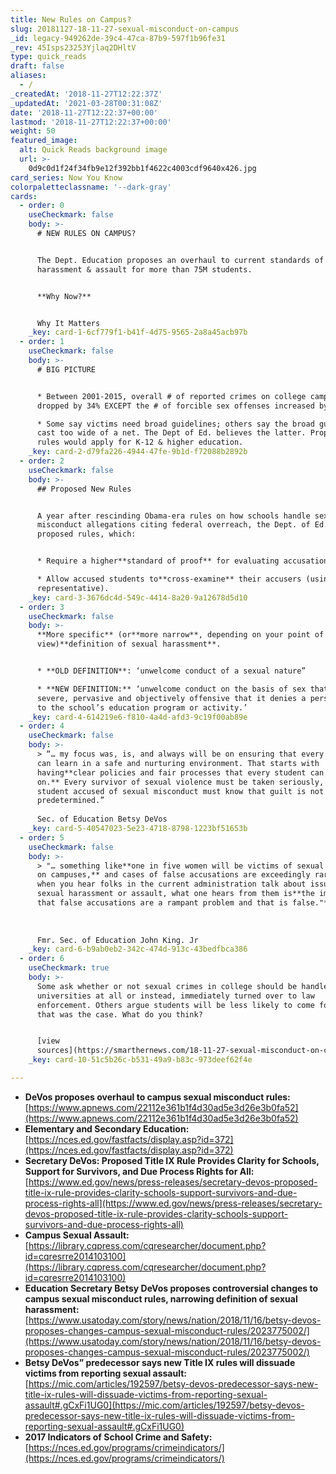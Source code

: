```yaml
---
title: New Rules on Campus?
slug: 20181127-18-11-27-sexual-misconduct-on-campus
_id: legacy-949262de-39c4-47ca-87b9-597f1b96fe31
_rev: 45Isps23253Yjlaq2DHltV
type: quick_reads
draft: false
aliases:
  - /
_createdAt: '2018-11-27T12:22:37Z'
_updatedAt: '2021-03-28T00:31:08Z'
date: '2018-11-27T12:22:37+00:00'
lastmod: '2018-11-27T12:22:37+00:00'
weight: 50
featured_image:
  alt: Quick Reads background image
  url: >-
    0d9c0d1f24f34fb9e12f392bb1f4622c4003cdf9640x426.jpg
card_series: Now You Know
colorpaletteclassname: '--dark-gray'
cards:
  - order: 0
    useCheckmark: false
    body: >-
      # NEW RULES ON CAMPUS?


      The Dept. Education proposes an overhaul to current standards of sexual
      harassment & assault for more than 75M students.


      **Why Now?**


      Why It Matters
    _key: card-1-6cf779f1-b41f-4d75-9565-2a8a45acb97b
  - order: 1
    useCheckmark: false
    body: >-
      # BIG PICTURE


      * Between 2001-2015, overall # of reported crimes on college campuses
      dropped by 34% EXCEPT the # of forcible sex offenses increased by 262%.

      * Some say victims need broad guidelines; others say the broad guidelines
      cast too wide of a net. The Dept of Ed. believes the latter. Proposed
      rules would apply for K-12 & higher education.
    _key: card-2-d79fa226-4944-47fe-9b1d-f72088b2892b
  - order: 2
    useCheckmark: false
    body: >-
      ## Proposed New Rules


      A year after rescinding Obama-era rules on how schools handle sex
      misconduct allegations citing federal overreach, the Dept. of Ed. revealed
      proposed rules, which:


      * Require a higher**standard of proof** for evaluating accusations.

      * Allow accused students to**cross-examine** their accusers (using a
      representative).
    _key: card-3-3676dc4d-549c-4414-8a20-9a12678d5d10
  - order: 3
    useCheckmark: false
    body: >-
      **More specific** (or**more narrow**, depending on your point of
      view)**definition of sexual harassment**.


      * **OLD DEFINITION**: ‘unwelcome conduct of a sexual nature”

      * **NEW DEFINITION:** ‘unwelcome conduct on the basis of sex that is so
      severe, pervasive and objectively offensive that it denies a person access
      to the school’s education program or activity.’
    _key: card-4-614219e6-f810-4a4d-afd3-9c19f00ab89e
  - order: 4
    useCheckmark: false
    body: >-
      > “… my focus was, is, and always will be on ensuring that every student
      can learn in a safe and nurturing environment. That starts with
      having**clear policies and fair processes that every student can rely
      on.** Every survivor of sexual violence must be taken seriously, and every
      student accused of sexual misconduct must know that guilt is not
      predetermined.”  
        
      Sec. of Education Betsy DeVos
    _key: card-5-40547023-5e23-4718-8798-1223bf51653b
  - order: 5
    useCheckmark: false
    body: >-
      > "… something like**one in five women will be victims of sexual assault
      on campuses,** and cases of false accusations are exceedingly rare. But
      when you hear folks in the current administration talk about issues of
      sexual harassment or assault, what one hears from them is**the implication
      that false accusations are a rampant problem and that is false."**  
        
        
        
      Fmr. Sec. of Education John King. Jr
    _key: card-6-b9ab0eb2-342c-474d-913c-43bedfbca386
  - order: 6
    useCheckmark: true
    body: >-
      Some ask whether or not sexual crimes in college should be handled by
      universities at all or instead, immediately turned over to law
      enforcement. Others argue students will be less likely to come forward if
      that was the case. What do you think?


      [view
      sources](https://smarthernews.com/18-11-27-sexual-misconduct-on-campus/)
    _key: card-10-51c5b26c-b531-49a9-b83c-973deef62f4e

---
```

* **DeVos proposes overhaul to campus sexual misconduct rules:**  
[https://www.apnews.com/22112e361b1f4d30ad5e3d26e3b0fa52](https://www.apnews.com/22112e361b1f4d30ad5e3d26e3b0fa52)
* **Elementary and Secondary Education:**  
[https://nces.ed.gov/fastfacts/display.asp?id=372](https://nces.ed.gov/fastfacts/display.asp?id=372)
* **Secretary DeVos: Proposed Title IX Rule Provides Clarity for Schools, Support for Survivors, and Due Process Rights for All:**  
[https://www.ed.gov/news/press-releases/secretary-devos-proposed-title-ix-rule-provides-clarity-schools-support-survivors-and-due-process-rights-all](https://www.ed.gov/news/press-releases/secretary-devos-proposed-title-ix-rule-provides-clarity-schools-support-survivors-and-due-process-rights-all)
* **Campus Sexual Assault:**  
[https://library.cqpress.com/cqresearcher/document.php?id=cqresrre2014103100](https://library.cqpress.com/cqresearcher/document.php?id=cqresrre2014103100)
* **Education Secretary Betsy DeVos proposes controversial changes to campus sexual misconduct rules, narrowing definition of sexual harassment:** [https://www.usatoday.com/story/news/nation/2018/11/16/betsy-devos-proposes-changes-campus-sexual-misconduct-rules/2023775002/](https://www.usatoday.com/story/news/nation/2018/11/16/betsy-devos-proposes-changes-campus-sexual-misconduct-rules/2023775002/)
* **Betsy DeVos” predecessor says new Title IX rules will dissuade victims from reporting sexual assault:**  
[https://mic.com/articles/192597/betsy-devos-predecessor-says-new-title-ix-rules-will-dissuade-victims-from-reporting-sexual-assault#.gCxFi1UG0](https://mic.com/articles/192597/betsy-devos-predecessor-says-new-title-ix-rules-will-dissuade-victims-from-reporting-sexual-assault#.gCxFi1UG0)
* **2017 Indicators of School Crime and Safety:**  
[https://nces.ed.gov/programs/crimeindicators/](https://nces.ed.gov/programs/crimeindicators/)